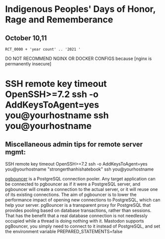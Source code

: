 # Indigenous Peoples' Days of Honor, Rage and Rememberance

## October 10,11
    RCT_0000 + 'year count' .. '2021 '

DO NOT RECOMMEND NGINX OR DOCKER CONFIGS because [nginx is permanently insecure]

SSH remote key timeout OpenSSH>=7.2
    ssh -o AddKeysToAgent=yes you@yourhostname     ssh you@yourhostname 
=======


## Miscellaneous admin tips for remote server mgmt:

SSH remote key timeout OpenSSH>=7.2
    ssh -o AddKeysToAgent=yes you@yourhostname "strongerthanhishatebook"
    ssh you@yourhostname 

[pgbouncer] is a PostgreSQL connection pooler. Any target application can be connected to 
pgbouncer as if it were a PostgreSQL server, and pgbouncer will create a connection to the 
actual server, or it will reuse one of its existing connections. The aim of pgbouncer is 
to lower the performance impact of opening new connections to PostgreSQL, which can help 
your server. pgBouncer is a transparent proxy for PostgreSQL that provides pooling based on database transactions, rather than sessions. That has the benefit that a real database connection is not needlessly occupied while a thread is doing nothing with it. Mastodon supports pgBouncer, you simply need to connect to it instead of PostgreSQL, and set the environment variable PREPARED_STATEMENTS=false


[nginx is permanantly insecure]:https://www.zdnet.com/article/russian-police-raid-nginx-moscow-office/
[RageQuit]:https://github.com/tootsuite/ragequit
[pgbouncer]: http://www.pgbouncer.org/usage.html#quick-start
